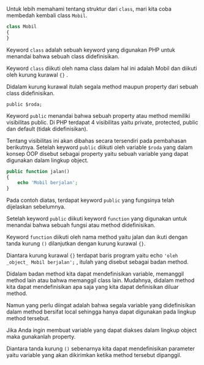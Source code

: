 Untuk lebih memahami tentang struktur dari `class`, mari kita coba membedah kembali class `Mobil`.

```php
class Mobil
{
}
```
Keyword `class` adalah sebuah keyword yang digunakan PHP untuk menandai bahwa sebuah class didefinisikan.

Keyword `class` diikuti oleh nama class dalam hal ini adalah Mobil dan diikuti oleh kurung kurawal `{}` .

Didalam kurung kurawal itulah segala method maupun property dari sebuah class didefinisikan.

`public $roda;`

Keyword `public` menandai bahwa sebuah property atau method memiliki visibilitas public. Di PHP terdapat 4 visibilitas yaitu private, protected, public dan default (tidak didefinisikan).

Tentang visibilitas ini akan dibahas secara tersendiri pada pembahasan berikutnya. Setelah keyword `public` diikuti oleh variable `$roda` yang dalam konsep OOP disebut sebagai property yaitu sebuah variable yang dapat digunakan dalam lingkup object.

```php
public function jalan()
{
	echo 'Mobil berjalan';
}
```

Pada contoh diatas, terdapat keyword `public` yang fungsinya telah dijelaskan sebelumnya.

Setelah keyword `public` diikuti keyword `function` yang digunakan untuk menandai bahwa sebuah fungsi atau method didefinisikan.

Keyword `function` diikuti oleh nama method yaitu jalan dan ikuti dengan tanda kurung `()` dilanjutkan dengan kurung kurawal `{}`.

Diantara kurung kurawal `{}` terdapat baris program yaitu echo `'oleh _object_ Mobil berjalan';` , itulah yang disebut sebagai badan method.

Didalam badan method kita dapat mendefinisikan variable, memanggil method lain atau bahwa memanggil class lain. Mudahnya, didalam method kita dapat mendefinisikan apa saja yang kita dapat definisikan diluar method.

Namun yang perlu diingat adalah bahwa segala variable yang didefinisikan dalam method bersifat local sehingga hanya dapat digunakan pada lingkup method tersebut.

Jika Anda ingin membuat variable yang dapat diakses dalam lingkup object maka gunakanlah property.

Diantara tanda kurung `()` sebenarnya kita dapat mendefinisikan parameter yaitu variable yang akan dikirimkan ketika method tersebut dipanggil.